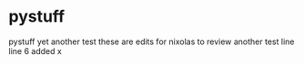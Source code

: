 # pystuff
pystuff
yet another test
these are edits for nixolas to review
another test line
line 6 added
x
